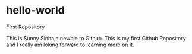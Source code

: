 # hello-world
First Repository

This is Sunny Sinha,a newbie to Github. This is my first Github Repository and I really am loking forward to learning more on it.
